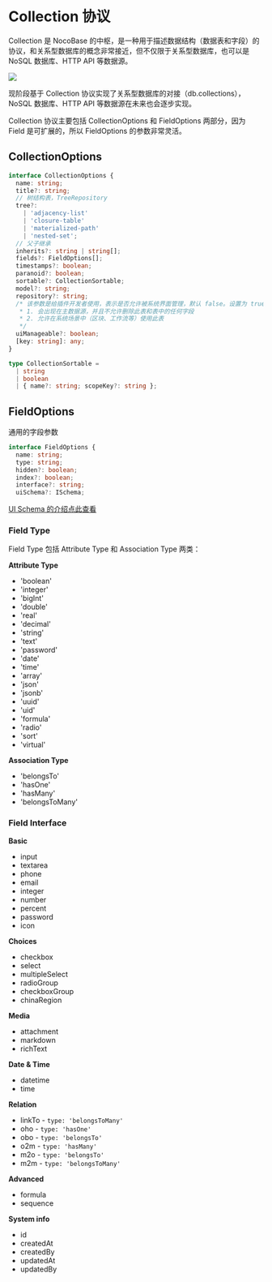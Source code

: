 # Collection 协议

Collection 是 NocoBase 的中枢，是一种用于描述数据结构（数据表和字段）的协议，和关系型数据库的概念非常接近，但不仅限于关系型数据库，也可以是 NoSQL 数据库、HTTP API 等数据源。

<img src="./schema.svg" style="max-width: 800px;" >

现阶段基于 Collection 协议实现了关系型数据库的对接（db.collections），NoSQL 数据库、HTTP API 等数据源在未来也会逐步实现。

Collection 协议主要包括 CollectionOptions 和 FieldOptions 两部分，因为 Field 是可扩展的，所以 FieldOptions 的参数非常灵活。

## CollectionOptions

```ts
interface CollectionOptions {
  name: string;
  title?: string;
  // 树结构表，TreeRepository
  tree?:
    | 'adjacency-list'
    | 'closure-table'
    | 'materialized-path'
    | 'nested-set';
  // 父子继承
  inherits?: string | string[];
  fields?: FieldOptions[];
  timestamps?: boolean;
  paranoid?: boolean;
  sortable?: CollectionSortable;
  model?: string;
  repository?: string;
  /* 该参数是给插件开发者使用，表示是否允许被系统界面管理，默认 false。设置为 true 时： 
   * 1. 会出现在主数据源，并且不允许删除此表和表中的任何字段
   * 2. 允许在系统场景中（区块、工作流等）使用此表
   */
  uiManageable?: boolean;
  [key: string]: any;
}

type CollectionSortable =
  | string
  | boolean
  | { name?: string; scopeKey?: string };
```

## FieldOptions

通用的字段参数

```ts
interface FieldOptions {
  name: string;
  type: string;
  hidden?: boolean;
  index?: boolean;
  interface?: string;
  uiSchema?: ISchema;
```

[UI Schema 的介绍点此查看](/development/client/ui-schema-designer/what-is-ui-schema)

### Field Type

Field Type 包括 Attribute Type 和 Association Type 两类：

**Attribute Type**

- 'boolean'
- 'integer'
- 'bigInt'
- 'double'
- 'real'
- 'decimal'
- 'string'
- 'text'
- 'password'
- 'date'
- 'time'
- 'array'
- 'json'
- 'jsonb'
- 'uuid'
- 'uid'
- 'formula'
- 'radio'
- 'sort'
- 'virtual'

**Association Type**

- 'belongsTo'
- 'hasOne'
- 'hasMany'
- 'belongsToMany'

### Field Interface

**Basic**

- input
- textarea
- phone
- email
- integer
- number
- percent
- password
- icon

**Choices**

- checkbox
- select
- multipleSelect
- radioGroup
- checkboxGroup
- chinaRegion

**Media**

- attachment
- markdown
- richText

**Date & Time**

- datetime
- time

**Relation**

- linkTo - `type: 'belongsToMany'`
- oho - `type: 'hasOne'`
- obo - `type: 'belongsTo'`
- o2m - `type: 'hasMany'`
- m2o - `type: 'belongsTo'`
- m2m - `type: 'belongsToMany'`

**Advanced**

- formula
- sequence

**System info**

- id
- createdAt
- createdBy
- updatedAt
- updatedBy
